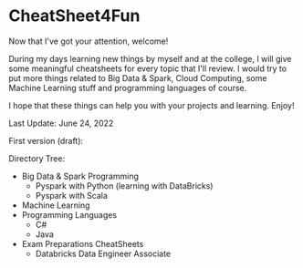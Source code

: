 # CheatSheet4Fun

Now that I've got your attention, welcome!

During my days learning new things by myself and at the college, I will give some meaningful cheatsheets for every topic that I'll review. I would try to put more things related to Big Data & Spark, Cloud Computing, some Machine Learning stuff and programming languages of course.

I hope that these things can help you with your projects and learning. Enjoy!

Last Update: June 24, 2022

First version (draft):

Directory Tree:
- Big Data & Spark Programming
  - Pyspark with Python (learning with DataBricks)
  - Pyspark with Scala
- Machine Learning
- Programming Languages
  - C#
  - Java
- Exam Preparations CheatSheets
  - Databricks Data Engineer Associate


